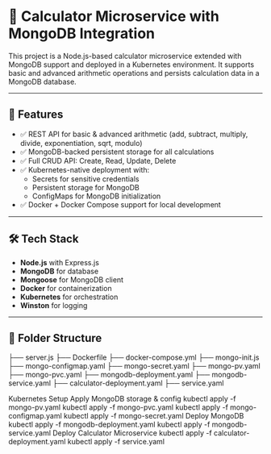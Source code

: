 # 📐 Calculator Microservice with MongoDB Integration

This project is a Node.js-based calculator microservice extended with MongoDB support and deployed in a Kubernetes environment. It supports basic and advanced arithmetic operations and persists calculation data in a MongoDB database.

---

## 🚀 Features

- ✅ REST API for basic & advanced arithmetic (add, subtract, multiply, divide, exponentiation, sqrt, modulo)
- ✅ MongoDB-backed persistent storage for all calculations
- ✅ Full CRUD API: Create, Read, Update, Delete
- ✅ Kubernetes-native deployment with:
  - Secrets for sensitive credentials
  - Persistent storage for MongoDB
  - ConfigMaps for MongoDB initialization
- ✅ Docker + Docker Compose support for local development

---

## 🛠️ Tech Stack

- **Node.js** with Express.js  
- **MongoDB** for database  
- **Mongoose** for MongoDB client  
- **Docker** for containerization  
- **Kubernetes** for orchestration  
- **Winston** for logging

---

## 📁 Folder Structure

├── server.js
├── Dockerfile
├── docker-compose.yml
├── mongo-init.js
├── mongo-configmap.yaml
├── mongo-secret.yaml
├── mongo-pv.yaml
├── mongo-pvc.yaml
├── mongodb-deployment.yaml
├── mongodb-service.yaml
├── calculator-deployment.yaml
├── service.yaml

 Kubernetes Setup
Apply MongoDB storage & config
kubectl apply -f mongo-pv.yaml
kubectl apply -f mongo-pvc.yaml
kubectl apply -f mongo-configmap.yaml
kubectl apply -f mongo-secret.yaml
Deploy MongoDB
kubectl apply -f mongodb-deployment.yaml
kubectl apply -f mongodb-service.yaml
Deploy Calculator Microservice
kubectl apply -f calculator-deployment.yaml
kubectl apply -f service.yaml